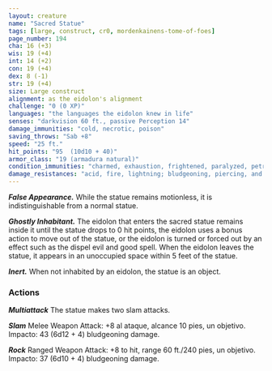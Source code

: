 ```yaml
---
layout: creature
name: "Sacred Statue"
tags: [large, construct, cr0, mordenkainens-tome-of-foes]
page_number: 194
cha: 16 (+3)
wis: 19 (+4)
int: 14 (+2)
con: 19 (+4)
dex: 8 (-1)
str: 19 (+4)
size: Large construct
alignment: as the eidolon's alignment
challenge: "0 (0 XP)"
languages: "the languages the eidolon knew in life"
senses: "darkvision 60 ft., passive Perception 14"
damage_immunities: "cold, necrotic, poison"
saving_throws: "Sab +8"
speed: "25 ft."
hit_points: "95  (10d10 + 40)"
armor_class: "19 (armadura natural)"
condition_immunities: "charmed, exhaustion, frightened, paralyzed, petrified, poisoned"
damage_resistances: "acid, fire, lightning; bludgeoning, piercing, and slashing from nonmagical attacks"
---
```


***False Appearance.*** While the statue remains motionless, it is indistinguishable from a normal statue.

***Ghostly Inhabitant.*** The eidolon that enters the sacred statue remains inside it until the statue drops to 0 hit points, the eidolon uses a bonus action to move out of the statue, or the eidolon is turned or forced out by an effect such as the dispel evil and good spell. When the eidolon leaves the statue, it appears in an unoccupied space within 5 feet of the statue.

***Inert.*** When not inhabited by an eidolon, the statue is an object.

### Actions

***Multiattack*** The statue makes two slam attacks.

***Slam*** Melee Weapon Attack: +8 al ataque, alcance 10 pies, un objetivo. Impacto: 43 (6d12 + 4) bludgeoning damage.

***Rock*** Ranged Weapon Attack: +8 to hit, range 60 ft./240 pies, un objetivo. Impacto: 37 (6d10 + 4) bludgeoning damage.